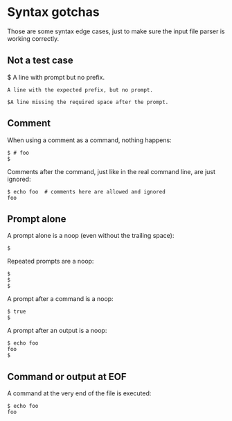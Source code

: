 # Syntax gotchas

Those are some syntax edge cases, just to make sure the input file parser is working correctly.

## Not a test case

$ A line with prompt but no prefix.

    A line with the expected prefix, but no prompt.

    $A line missing the required space after the prompt.

## Comment

When using a comment as a command, nothing happens:

    $ # foo
    $

Comments after the command, just like in the real command line, are just ignored:

    $ echo foo  # comments here are allowed and ignored
    foo

## Prompt alone

A prompt alone is a noop (even without the trailing space):

    $

Repeated prompts are a noop:

    $
    $
    $

A prompt after a command is a noop:

    $ true
    $

A prompt after an output is a noop:

    $ echo foo
    foo
    $

## Command or output at EOF

A command at the very end of the file is executed:

    $ echo foo
    foo
